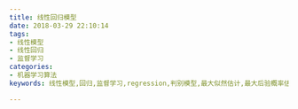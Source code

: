 ```yaml
---
title: 线性回归模型
date: 2018-03-29 22:10:14
tags:
- 线性模型
- 线性回归
- 监督学习
categories:
- 机器学习算法
keywords: 线性模型,回归,监督学习,regression,判别模型,最大似然估计,最大后验概率估计

---
```


<script type="text/javascript" src="http://cdn.mathjax.org/mathjax/latest/MathJax.js?config=default"></script>
